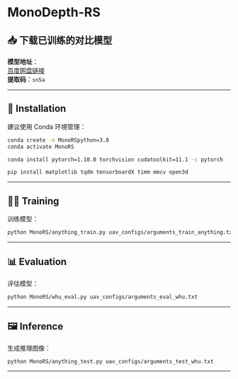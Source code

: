 # MonoDepth-RS

## 📥 下载已训练的对比模型

**模型地址**：  
[百度网盘链接](https://pan.baidu.com/s/1H41V78ddq6KIT3BD60jLeg)  
**提取码**：`sn5a`

---

## 🧱 Installation

建议使用 Conda 环境管理：

```bash
conda create -n MonoRSpython=3.8
conda activate MonoRS
```

```bash
conda install pytorch=1.10.0 torchvision cudatoolkit=11.1 -c pytorch
```

```bash
pip install matplotlib tqdm tensorboardX timm mmcv open3d
```

---

## 🏋️‍♂️ Training

训练模型：


```bash
python MonoRS/anything_train.py uav_configs/arguments_train_anything.txt
```

---

## 📊 Evaluation

评估模型：

```bash
python MonoRS/whu_eval.py uav_configs/arguments_eval_whu.txt
```

---

## 🖼️ Inference

生成推理图像：

```bash
python MonoRS/anything_test.py uav_configs/arguments_test_whu.txt
```

---

